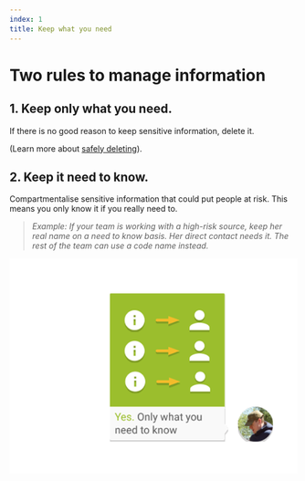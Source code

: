 ```yaml
---
index: 1
title: Keep what you need
---
```

# Two rules to manage information 

## 1. Keep only what you need.

If there is no good reason to keep sensitive information, delete it. 

(Learn more about [safely deleting](umbrella://lesson/safely-deleting)).

## 2. Keep it need to know.

Compartmentalise sensitive information that could put people at risk. This means you only know it if you really need to. 

> *Example: If your team is working with a high-risk source, keep her real name on a need to know basis. Her direct contact needs it. The rest of the team can use a code name instead.*

![image](managing_information1.png)